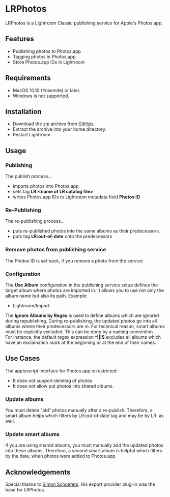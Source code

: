 # LRPhotos
LRPhotos is a Lightroom Classic publishing service for Apple's Photos app.
## Features
* Publishing photos to Photos.app
* Tagging photos in Photos.app
* Store Photos.app IDs in Lightroom

## Requirements
* MacOS 10.10 (Yosemite) or later.
* Windows is not supported.

## Installation
* Download the zip archive from [GitHub](https://github.com/sto3014/LRPhotos/tree/main/target).
* Extract the archive into your home directory.
* Restart Lightroom

## Usage
### Publishing
The publish process…
* imports photos into Photos.app
* sets tag __LR:&lt;name of LR catalog file&gt;__
* writes Photos.app IDs to Lightroom  metadata field __Photos ID__

### Re-Publishing
The re-publishing process…
* puts re-published photos into the same albums as their predecessors.
* puts tag __LR:out-of-date__ onto the predecessors

### Remove photos from publishing service
The Photos ID is set back, if you remove a photo from the service

### Configuration
The __Use Album__ configuration in the publishing service setup defines the target album where photos are imported in.
It allows you to use not only the album name but also its path. Example:
* Lightroom/Import

The __Ignore Albums by Regex__ is used to define albums which are ignored during republishing. During re-publishing, 
the updated photos go into all albums where their predecessors are in. For technical reason,
smart albums must be explicitly excluded. This can be done by a naming convention.  
For instance, the default regex expression
__^!|!$__ excludes all albums which have an exclamation mark at the beginning or at the end of their names.

## Use Cases
The applescript interface for Photos.app is restricted:
* It does not support deleting of photos
* It does not allow put photos into shared albums.

### Update albums
You must delete "old" photos manually after a re-publish.
Therefore, a smart album helps which filters by LR:out-of-date tag and may be by LR:<catalog name> as well.

### Update smart albums
If you are using shared albums, you must manually add the updated photos into these albums. Therefore, a second 
smart album is helpful which filters by the date, when photos were added to Photos.app.


## Acknowledgements
Special thanks to [Simon Schoeters](https://www.suffix.be/blog/lightroom-iphoto-export/). His export provider plug-in was
the base for LRPhotos.
